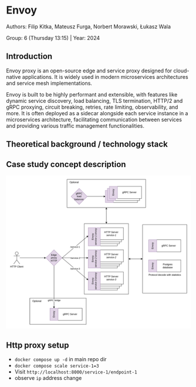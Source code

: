 # Envoy

Authors: Filip Kitka, Mateusz Furga, Norbert Morawski, Łukasz Wala

Group: 6 (Thursday 13:15) | Year: 2024

## Introduction

Envoy proxy is an open-source edge and service proxy designed for cloud-native applications. It is widely used in modern microservices architectures and service mesh implementations.

Envoy is built to be highly performant and extensible, with features like dynamic service discovery, load balancing, TLS termination, HTTP/2 and gRPC proxying, circuit breaking, retries, rate limiting, observability, and more. It is often deployed as a sidecar alongside each service instance in a microservices architecture, facilitating communication between services and providing various traffic management functionalities.

## Theoretical background / technology stack

## Case study concept description
![Case study concept image](docs/case-study.jpg "Case study concept image")

## Http proxy setup
- `docker compose up -d` in main repo dir
- `docker compose scale service-1=3`
- Visit `http://localhost:8000/service-1/endpoint-1`
- observe `ip` address change
